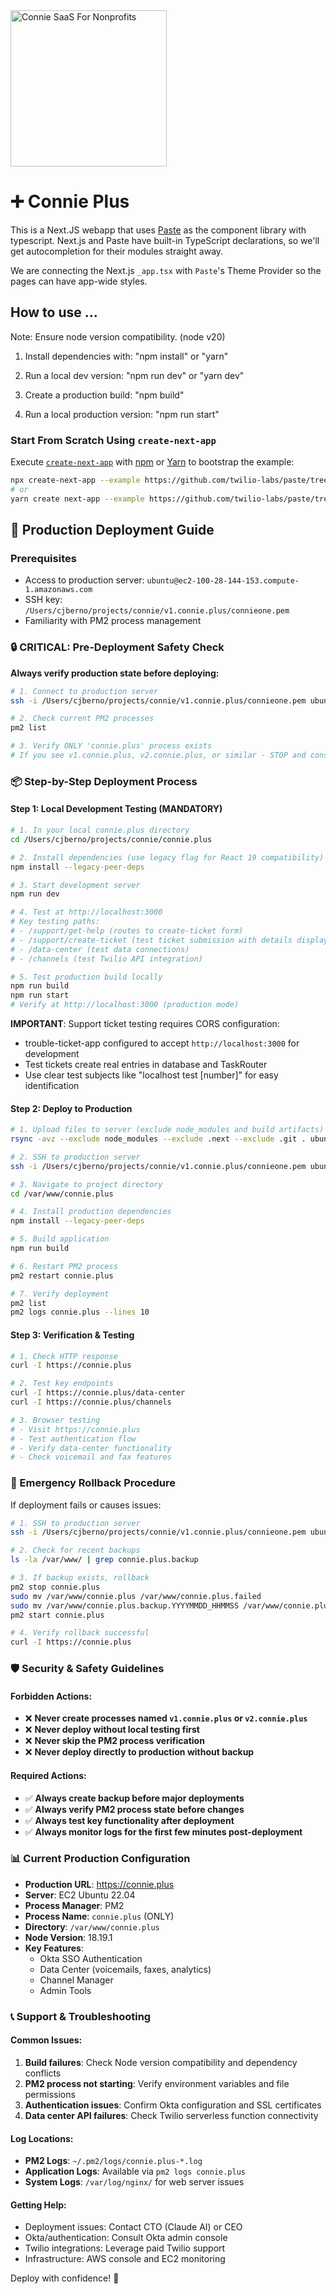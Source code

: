 <a  href="https://www.connieconnect.com">
<img  src="https://i.postimg.cc/7LrnJm19/connie-plus-ascii-888x220-blue.png"  alt="Connie SaaS For Nonprofits"  width="250"  />
</a>

# ➕ Connie Plus

This is a Next.JS webapp that uses [Paste](https://paste.twilio.design) as the component library with typescript. Next.js and Paste have built-in TypeScript declarations, so we'll get autocompletion for their modules straight away.

We are connecting the Next.js `_app.tsx` with `Paste`'s Theme Provider so the pages can have app-wide styles.

## How to use ...
Note: Ensure node version compatibility. (node v20)
1. Install dependencies with: "npm install" or "yarn"
2. Run a local dev version: "npm run dev" or "yarn dev"

3. Create a production build: "npm build"
4. Run a local production version: "npm run start"



### Start From Scratch Using `create-next-app`

Execute [`create-next-app`](https://github.com/vercel/next.js/tree/canary/packages/create-next-app) with [npm](https://docs.npmjs.com/cli/init) or [Yarn](https://yarnpkg.com/lang/en/docs/cli/create/) to bootstrap the example:

```bash
npx create-next-app --example https://github.com/twilio-labs/paste/tree/main/templates/paste-nextjs-template my-paste-app
# or
yarn create next-app --example https://github.com/twilio-labs/paste/tree/main/templates/paste-nextjs-template my-paste-app
```

## 🚀 Production Deployment Guide

### Prerequisites
- Access to production server: `ubuntu@ec2-100-28-144-153.compute-1.amazonaws.com`
- SSH key: `/Users/cjberno/projects/connie/v1.connie.plus/connieone.pem`
- Familiarity with PM2 process management

### 🔒 **CRITICAL: Pre-Deployment Safety Check**
**Always verify production state before deploying:**

```bash
# 1. Connect to production server
ssh -i /Users/cjberno/projects/connie/v1.connie.plus/connieone.pem ubuntu@ec2-100-28-144-153.compute-1.amazonaws.com

# 2. Check current PM2 processes 
pm2 list

# 3. Verify ONLY 'connie.plus' process exists
# If you see v1.connie.plus, v2.connie.plus, or similar - STOP and consult team
```

### 📦 Step-by-Step Deployment Process

#### Step 1: Local Development Testing (MANDATORY)
```bash
# 1. In your local connie.plus directory
cd /Users/cjberno/projects/connie/connie.plus

# 2. Install dependencies (use legacy flag for React 19 compatibility)
npm install --legacy-peer-deps

# 3. Start development server
npm run dev

# 4. Test at http://localhost:3000
# Key testing paths:
# - /support/get-help (routes to create-ticket form)
# - /support/create-ticket (test ticket submission with details display)
# - /data-center (test data connections)
# - /channels (test Twilio API integration)

# 5. Test production build locally
npm run build
npm run start
# Verify at http://localhost:3000 (production mode)
```

**IMPORTANT**: Support ticket testing requires CORS configuration:
- trouble-ticket-app configured to accept `http://localhost:3000` for development
- Test tickets create real entries in database and TaskRouter
- Use clear test subjects like "localhost test [number]" for easy identification

#### Step 2: Deploy to Production
```bash
# 1. Upload files to server (exclude node_modules and build artifacts)
rsync -avz --exclude node_modules --exclude .next --exclude .git . ubuntu@ec2-100-28-144-153.compute-1.amazonaws.com:/var/www/connie.plus/

# 2. SSH to production server
ssh -i /Users/cjberno/projects/connie/v1.connie.plus/connieone.pem ubuntu@ec2-100-28-144-153.compute-1.amazonaws.com

# 3. Navigate to project directory
cd /var/www/connie.plus

# 4. Install production dependencies
npm install --legacy-peer-deps

# 5. Build application
npm run build

# 6. Restart PM2 process
pm2 restart connie.plus

# 7. Verify deployment
pm2 list
pm2 logs connie.plus --lines 10
```

#### Step 3: Verification & Testing
```bash
# 1. Check HTTP response
curl -I https://connie.plus

# 2. Test key endpoints
curl -I https://connie.plus/data-center
curl -I https://connie.plus/channels

# 3. Browser testing
# - Visit https://connie.plus
# - Test authentication flow
# - Verify data-center functionality
# - Check voicemail and fax features
```

### 🚨 Emergency Rollback Procedure
If deployment fails or causes issues:

```bash
# 1. SSH to production server
ssh -i /Users/cjberno/projects/connie/v1.connie.plus/connieone.pem ubuntu@ec2-100-28-144-153.compute-1.amazonaws.com

# 2. Check for recent backups
ls -la /var/www/ | grep connie.plus.backup

# 3. If backup exists, rollback
pm2 stop connie.plus
sudo mv /var/www/connie.plus /var/www/connie.plus.failed
sudo mv /var/www/connie.plus.backup.YYYYMMDD_HHMMSS /var/www/connie.plus
pm2 start connie.plus

# 4. Verify rollback successful
curl -I https://connie.plus
```

### 🛡️ Security & Safety Guidelines

#### Forbidden Actions:
- ❌ **Never create processes named `v1.connie.plus` or `v2.connie.plus`**
- ❌ **Never deploy without local testing first**
- ❌ **Never skip the PM2 process verification**
- ❌ **Never deploy directly to production without backup**

#### Required Actions:
- ✅ **Always create backup before major deployments**
- ✅ **Always verify PM2 process state before changes**
- ✅ **Always test key functionality after deployment**
- ✅ **Always monitor logs for the first few minutes post-deployment**

### 📊 Current Production Configuration

- **Production URL**: https://connie.plus
- **Server**: EC2 Ubuntu 22.04
- **Process Manager**: PM2 
- **Process Name**: `connie.plus` (ONLY)
- **Directory**: `/var/www/connie.plus`
- **Node Version**: 18.19.1
- **Key Features**: 
  - Okta SSO Authentication
  - Data Center (voicemails, faxes, analytics)
  - Channel Manager
  - Admin Tools

### 📞 Support & Troubleshooting

#### Common Issues:
1. **Build failures**: Check Node version compatibility and dependency conflicts
2. **PM2 process not starting**: Verify environment variables and file permissions
3. **Authentication issues**: Confirm Okta configuration and SSL certificates
4. **Data center API failures**: Check Twilio serverless function connectivity

#### Log Locations:
- **PM2 Logs**: `~/.pm2/logs/connie.plus-*.log`
- **Application Logs**: Available via `pm2 logs connie.plus`
- **System Logs**: `/var/log/nginx/` for web server issues

#### Getting Help:
- Deployment issues: Contact CTO (Claude AI) or CEO
- Okta/authentication: Consult Okta admin console
- Twilio integrations: Leverage paid Twilio support
- Infrastructure: AWS console and EC2 monitoring

Deploy with confidence! 🚀
